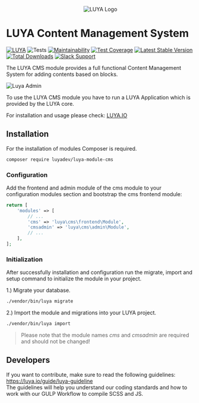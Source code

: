<p align="center">
  <img src="https://raw.githubusercontent.com/luyadev/luya/master/docs/logo/luya-logo-0.2x.png" alt="LUYA Logo"/>
</p>

# LUYA Content Management System


[![LUYA](https://img.shields.io/badge/Powered%20by-LUYA-brightgreen.svg)](https://luya.io)
![Tests](https://github.com/luyadev/luya-module-cms/workflows/Tests/badge.svg)
[![Maintainability](https://api.codeclimate.com/v1/badges/17b07525cbb9d23c7b3d/maintainability)](https://codeclimate.com/github/luyadev/luya-module-cms/maintainability)
[![Test Coverage](https://api.codeclimate.com/v1/badges/17b07525cbb9d23c7b3d/test_coverage)](https://codeclimate.com/github/luyadev/luya-module-cms/test_coverage)
[![Latest Stable Version](https://poser.pugx.org/luyadev/luya-module-cms/v/stable)](https://packagist.org/packages/luyadev/luya-module-cms)
[![Total Downloads](https://poser.pugx.org/luyadev/luya-module-cms/downloads)](https://packagist.org/packages/luyadev/luya-module-cms)
[![Slack Support](https://img.shields.io/badge/Slack-luyadev-yellowgreen.svg)](https://slack.luya.io/)

The LUYA CMS module provides a full functional Content Management System for adding contents based on blocks.

![Luya Admin](https://raw.githubusercontent.com/luyadev/luya-module-cms/master/1.0.0-cms.png)

To use the LUYA CMS module you have to run a LUYA Application which is provided by the LUYA core.

For installation and usage please check: [LUYA.IO](https://luya.io)

## Installation

For the installation of modules Composer is required.

```sh
composer require luyadev/luya-module-cms
```

### Configuration 

Add the frontend and admin module of the cms module to your configuration modules section and bootstrap the cms frontend module:

```php
return [
    'modules' => [
        // ...
        'cms' => 'luya\cms\frontend\Module',
        'cmsadmin' => 'luya\cms\admin\Module',
        // ...
    ],
];
```


### Initialization 

After successfully installation and configuration run the migrate, import and setup command to initialize the module in your project.

1.) Migrate your database.

```sh
./vendor/bin/luya migrate
```

2.) Import the module and migrations into your LUYA project.

```sh
./vendor/bin/luya import
```

> Please note that the module names *cms* and *cmsadmin* are required and should not be changed!

## Developers

If you want to contribute, make sure to read the following guidelines: https://luya.io/guide/luya-guideline  
The guidelines will help you understand our coding standards and how to work with our GULP Workflow to compile SCSS and JS.
